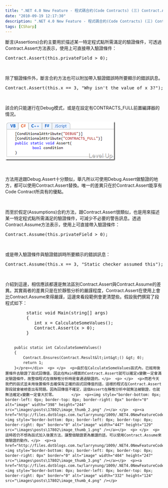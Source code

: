 ```yaml
---
title: ".NET 4.0 New Feature - 程式碼合約(Code Contracts) (三) Contract.Assert  Contract.Assume"
date: "2010-09-19 12:17:30"
description: ".NET 4.0 New Feature - 程式碼合約(Code Contracts) (三) Contract.Assert & Contract.Assume"
tags: [CSharp]
---
```


<p>斷言(Assertions)合約主要用於描述某一特定程式點所需滿足的驗證條件，可透過Contract.Assert方法表示，使用上可直接帶入驗證條件：</p>  <div style="padding-bottom: 0px; margin: 0px; padding-left: 0px; padding-right: 0px; display: inline; float: none; padding-top: 0px" id="scid:812469c5-0cb0-4c63-8c15-c81123a09de7:fb946baf-0fd5-41e6-8938-f3d45f189dc8" class="wlWriterSmartContent"><pre name="code" class="c#">
Contract.Assert(this.privateField &gt; 0); </pre></div>  <p> </p>  <p>除了驗證條件外，斷言合約方法也可以附加帶入驗證錯誤時所要顯示的錯誤訊息。</p>  <div style="padding-bottom: 0px; margin: 0px; padding-left: 0px; padding-right: 0px; display: inline; float: none; padding-top: 0px" id="scid:812469c5-0cb0-4c63-8c15-c81123a09de7:baf979db-88ab-4cba-86f0-d34effe1e47f" class="wlWriterSmartContent"><pre name="code" class="c#">
Contract.Assert(this.x == 3, "Why isn't the value of x 3?");</pre></div>  <p> </p>  <p>該合約只能運行在Debug模式，或是在設定有CONTRACTS_FULL前置編譯器的情況。</p>  <p><img style="border-right-width: 0px; border-top-width: 0px; border-bottom-width: 0px; border-left-width: 0px" border="0" alt="image" width="352" height="125" src="\images\posts\17802\image_thumb.png" /></p>  <p> </p>  <p>方法用途跟Debug.Assert十分類似，舉凡所以可使用Debug.Assert做驗證的地方，都可以使用Contract.Assert替換。唯一的差異只在於Contract.Assert能享有Code Contract所具有的優點。</p>  <p> </p>  <p>而至於假定(Assumptions)合約方法，跟Contract.Assert很類似，也是用來描述某一特定程式點所需滿足的驗證條件，可減少不必要的警告訊息。透過Contract.Assume方法表示，使用上可直接帶入驗證條件：</p>  <div style="padding-bottom: 0px; margin: 0px; padding-left: 0px; padding-right: 0px; display: inline; float: none; padding-top: 0px" id="scid:812469c5-0cb0-4c63-8c15-c81123a09de7:12886cb1-ad31-4589-a61c-fa7d1cc80bc2" class="wlWriterSmartContent"><pre name="code" class="c#">
Contract.Assume(this.privateField &gt; 0);</pre></div>  <p> </p>  <p>或是帶入驗證條件與驗證錯誤時所要顯示的錯誤訊息：</p>  <div style="padding-bottom: 0px; margin: 0px; padding-left: 0px; padding-right: 0px; display: inline; float: none; padding-top: 0px" id="scid:812469c5-0cb0-4c63-8c15-c81123a09de7:7565fe19-a77e-4b67-874a-a83a34fdae2b" class="wlWriterSmartContent"><pre name="code" class="c#">
Contract.Assume(this.x == 3, "Static checker assumed this");</pre></div>  <p> </p>  <p>介紹到這邊，相信應該都還是無法區別Contract.Assert與Contract.Assume的差異。其實兩者的差異只是在於靜態分析的嚴謹程度，Contract.Assert在使用上會比Contract.Assume來得嚴謹，這邊來看段範例會更清楚些。假設我們撰寫了段程式如下：</p>  <div style="padding-bottom: 0px; margin: 0px; padding-left: 0px; padding-right: 0px; display: inline; float: none; padding-top: 0px" id="scid:812469c5-0cb0-4c63-8c15-c81123a09de7:218187ff-ac55-48fc-a489-34f3d83b38fc" class="wlWriterSmartContent"><pre name="code" class="c#">
        static void Main(string[] args)
        {
           int x = CalculateSomeValues();
           Contract.Assert(x &gt; 0);
        }

        public static int CalculateSomeValues()
        {           
            Contract.Ensures(Contract.Result&lt;int&gt;() &gt; 0);
            return 1;
        }</pre></div>  <p> </p>  <p>由於在CalculateSomeValues函式內，已經用後置條件去驗證了函式回傳值，因此在Main裡面的Contract.Assert就可以確定x變數一定會滿足驗證條件，故整個程式在做靜態分析時是會通過驗證的。</p>  <p> </p>  <p>而若今天我們的函式並未用後置條件去確保有正確的函式回傳值的話，這樣的程式在Contract.Assert那段就會被檢查出有問題。因為回傳值不確定，這個Assert在靜態分析中就無法被驗證，也就無法確定x變數一定會大於零。       </p>  <p><img style="border-bottom: 0px; border-left: 0px; border-top: 0px; border-right: 0px" border="0" alt="image" width="398" height="244" src="\images\posts\17802\image_thumb_2.png" /></a> </p>  <p><a href="http://files.dotblogs.com.tw/larrynung/1009/.NET4.0NewFeatureCodeContracts_B520/image_4.png"><img style="border-bottom: 0px; border-left: 0px; border-top: 0px; border-right: 0px" border="0" alt="image" width="447" height="129" src="\images\posts\17802\image_thumb_1.png" /></a></p>  <p> </p>  <p>這時若仍不想為函式加入後置方法，讓整個驗證更為嚴謹的話，可以使用Contract.Assume來做驗證的動作。</p>  <p><a href="http://files.dotblogs.com.tw/larrynung/1009/.NET4.0NewFeatureCodeContracts_B520/image_8.png"><img style="border-bottom: 0px; border-left: 0px; border-top: 0px; border-right: 0px" border="0" alt="image" width="404" height="247" src="\images\posts\17802\image_thumb_3.png" /></a></p>  <p><a href="http://files.dotblogs.com.tw/larrynung/1009/.NET4.0NewFeatureCodeContracts_B520/image_10.png"><img style="border-bottom: 0px; border-left: 0px; border-top: 0px; border-right: 0px" border="0" alt="image" width="332" height="124" src="\images\posts\17802\image_thumb_4.png" /></p>
